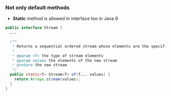 ### Not only default methods

* **Static** method is allowed in interface too in Java 8

```java
public interface Stream {
  ...

  /**
   * Returns a sequential ordered stream whose elements are the specified values.
   *
   * @param <T> the type of stream elements
   * @param values the elements of the new stream
   * @return the new stream
   */
  public static<T> Stream<T> of(T... values) {
    return Arrays.stream(values);
  }
}
```